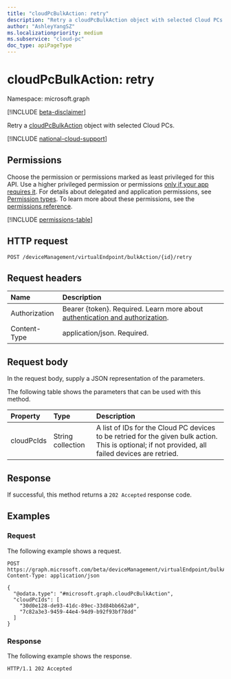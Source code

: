 ```yaml
---
title: "cloudPcBulkAction: retry"
description: "Retry a cloudPcBulkAction object with selected Cloud PCs."
author: "AshleyYangSZ"
ms.localizationpriority: medium
ms.subservice: "cloud-pc"
doc_type: apiPageType
---
```


# cloudPcBulkAction: retry

Namespace: microsoft.graph

[!INCLUDE [beta-disclaimer](../../includes/beta-disclaimer.md)]

Retry a [cloudPcBulkAction](../resources/cloudpcbulkaction.md) object with selected Cloud PCs. 

[!INCLUDE [national-cloud-support](../../includes/global-us.md)]

## Permissions

Choose the permission or permissions marked as least privileged for this API. Use a higher privileged permission or permissions [only if your app requires it](/graph/permissions-overview#best-practices-for-using-microsoft-graph-permissions). For details about delegated and application permissions, see [Permission types](/graph/permissions-overview#permission-types). To learn more about these permissions, see the [permissions reference](/graph/permissions-reference).

<!-- { "blockType": "permissions", "name": "cloudpcbulkaction_retry" } -->
[!INCLUDE [permissions-table](../includes/permissions/cloudpcbulkaction-retry-permissions.md)]

## HTTP request

<!-- {
  "blockType": "ignored"
}
-->

``` http
POST /deviceManagement/virtualEndpoint/bulkAction/{id}/retry
```

## Request headers

|Name|Description|
|:---|:---|
|Authorization|Bearer {token}. Required. Learn more about [authentication and authorization](/graph/auth/auth-concepts).|
|Content-Type|application/json. Required.|

## Request body

In the request body, supply a JSON representation of the parameters.

The following table shows the parameters that can be used with this method.

|Property|Type|Description|
|:---|:---|:---|
|cloudPcIds|String collection|A list of IDs for the Cloud PC devices to be retried for the given bulk action. This is optional; if not provided, all failed devices are retried.|

## Response

If successful, this method returns a `202 Accepted` response code.

## Examples

### Request

The following example shows a request.

<!-- {
  "blockType": "request",
  "name": "cloudpcbulkaction_retry"
}
-->
``` http
POST https://graph.microsoft.com/beta/deviceManagement/virtualEndpoint/bulkAction/{id}/retry
Content-Type: application/json

{
  "@odata.type": "#microsoft.graph.cloudPcBulkAction",
  "cloudPcIds": [
    "30d0e128-de93-41dc-89ec-33d84bb662a0",
    "7c82a3e3-9459-44e4-94d9-b92f93bf78dd"
  ]
}
```

### Response

The following example shows the response.

<!-- {
  "blockType": "response",
  "truncated": true
}
-->
``` http
HTTP/1.1 202 Accepted
```
